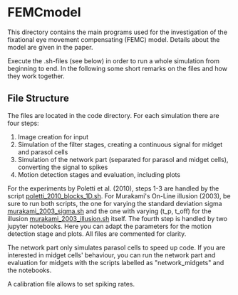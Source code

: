 # FEMCmodel

This directory contains the main programs used for the investigation of the fixational eye movement compensating (FEMC) 
model. Details about the model are given in the paper.

Execute the .sh-files (see below) in order to run a whole simulation from beginning to end. In the following
some short remarks on the files and how they work together.

## File Structure

The files are located in the code directory. For each simulation there are four steps:

1. Image creation for input
2. Simulation of the filter stages, creating a continuous signal for midget and parasol cells
3. Simulation of the network part (separated for parasol and midget cells), converting the signal to spikes
4. Motion detection stages and evaluation, including plots

For the experiments by Poletti et al. (2010), steps 1-3 are handled by the script
[poletti_2010_blocks_1D.sh](code/poletti_2010_blocks_1D.sh). For Murakami's On-Line illusion (2003), be sure to run both
scripts, the one for varying the standard deviation sigma [murakami_2003_sigma.sh](code/murakami_2003_sigma.sh) and 
the one with varying (t_p, t_off) for the illusion [murakami_2003_illusion.sh](code/murakami_2003_illusion.sh)
itself. The fourth step is handled by two jupyter notebooks. Here you can adapt the parameters for the motion detection
stage and plots.
All files are commented for clarity.

The network part only simulates parasol cells to speed up code. If you are interested in midget cells' behaviour, you
can run the network part and evaluation for midgets with the scripts labelled as "network_midgets" and the notebooks.

A calibration file allows to set spiking rates.
